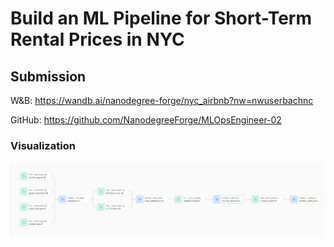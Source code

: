 # Build an ML Pipeline for Short-Term Rental Prices in NYC

## Submission

W&B: https://wandb.ai/nanodegree-forge/nyc_airbnb?nw=nwuserbachnc

GitHub: https://github.com/NanodegreeForge/MLOpsEngineer-02

### Visualization

![Graph View](graph-view.png)
